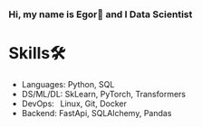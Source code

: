 ### Hi, my name is Egor👋 and I Data Scientist

# Skills🛠️
- Languages:  Python, SQL
- DS/ML/DL:    SkLearn, PyTorch, Transformers
- DevOps:       Linux, Git, Docker
- Backend:  FastApi, SQLAlchemy, Pandas
<!--
**Jeguarko/Jeguarko** is a ✨ _special_ ✨ repository because its `README.md` (this file) appears on your GitHub profile.

Here are some ideas to get you started:

- 🔭 I’m currently working on ...
- 🌱 I’m currently learning ...
- 👯 I’m looking to collaborate on ...
- 🤔 I’m looking for help with ...
- 💬 Ask me about ...
- 📫 How to reach me: ...
- 😄 Pronouns: ...
- ⚡ Fun fact: ...
-->

